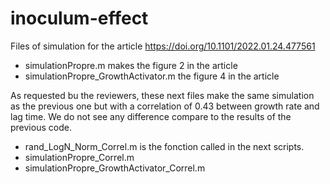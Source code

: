 # inoculum-effect
Files of simulation for the article https://doi.org/10.1101/2022.01.24.477561 
- simulationPropre.m makes the figure 2 in the article
- simulationPropre_GrowthActivator.m the figure 4 in the article

As requested bu the reviewers, these next files make the same simulation as the previous one but with a correlation of 0.43 between growth rate and lag time. 
We do not see any difference compare to the results of the previous code.
- rand_LogN_Norm_Correl.m is the fonction called in the next scripts.
- simulationPropre_Correl.m
- simulationPropre_GrowthActivator_Correl.m
